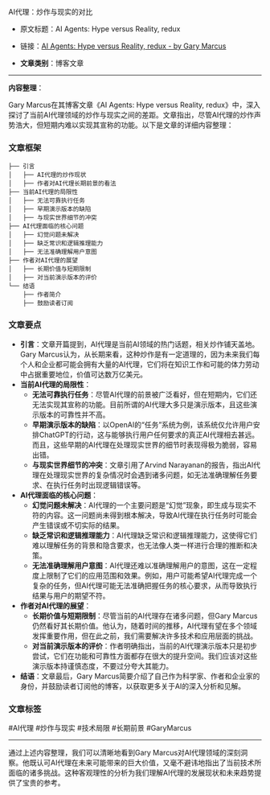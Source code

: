 AI代理：炒作与现实的对比
- 原文标题：AI Agents: Hype versus Reality, redux
- 链接：[AI Agents: Hype versus Reality, redux - by Gary Marcus](https://garymarcus.substack.com/p/ai-agents-hype-versus-reality-redux?utm_source=post-email-title&publication_id=888615&post_id=154893711&utm_campaign=email-post-title&isFreemail=true&r=208yzy&triedRedirect=true&utm_medium=email) 

- **文章类别**：博客文章 

---

**内容整理**： 

Gary Marcus在其博客文章《AI Agents: Hype versus Reality, redux》中，深入探讨了当前AI代理领域的炒作与现实之间的差距。文章指出，尽管AI代理的炒作声势浩大，但短期内难以实现其宣称的功能。以下是文章的详细内容整理：

### 文章框架

```
├── 引言
│   ├── AI代理的炒作现状
│   ├── 作者对AI代理长期前景的看法
├── 当前AI代理的局限性
│   ├── 无法可靠执行任务
│   ├── 早期演示版本的缺陷
│   ├── 与现实世界细节的冲突
├── AI代理面临的核心问题
│   ├── 幻觉问题未解决
│   ├── 缺乏常识和逻辑推理能力
│   ├── 无法准确理解用户意图
├── 作者对AI代理的展望
│   ├── 长期价值与短期限制
│   ├── 对当前演示版本的评价
└── 结语
    ├── 作者简介
    ├── 鼓励读者订阅
```

### 文章要点

- **引言**：文章开篇提到，AI代理是当前AI领域的热门话题，相关炒作铺天盖地。Gary Marcus认为，从长期来看，这种炒作是有一定道理的，因为未来我们每个人和企业都可能会拥有大量的AI代理，它们将在知识工作和可能的体力劳动中占据重要地位，价值可达数万亿美元。
- **当前AI代理的局限性**：
    - **无法可靠执行任务**：尽管AI代理的前景被广泛看好，但在短期内，它们还无法实现其宣称的功能。目前所谓的AI代理大多只是演示版本，且这些演示版本的可靠性并不高。
    - **早期演示版本的缺陷**：以OpenAI的“任务”系统为例，该系统仅允许用户安排ChatGPT的行动，这与能够执行用户任何要求的真正AI代理相去甚远。而且，这些早期的AI代理在处理现实世界的细节时表现得极为脆弱，容易出错。
    - **与现实世界细节的冲突**：文章引用了Arvind Narayanan的报告，指出AI代理在处理现实世界的复杂情况时会遇到诸多问题，如无法准确理解任务要求、在执行任务时出现逻辑错误等。
- **AI代理面临的核心问题**：
    - **幻觉问题未解决**：AI代理的一个主要问题是“幻觉”现象，即生成与现实不符的内容。这一问题尚未得到根本解决，导致AI代理在执行任务时可能会产生错误或不切实际的结果。
    - **缺乏常识和逻辑推理能力**：AI代理缺乏常识和逻辑推理能力，这使得它们难以理解任务的背景和隐含要求，也无法像人类一样进行合理的推断和决策。
    - **无法准确理解用户意图**：AI代理还难以准确理解用户的意图，这在一定程度上限制了它们的应用范围和效果。例如，用户可能希望AI代理完成一个复杂的任务，但AI代理可能无法准确把握任务的核心要求，从而导致执行结果与用户的期望不符。
- **作者对AI代理的展望**：
    - **长期价值与短期限制**：尽管当前的AI代理存在诸多问题，但Gary Marcus仍然看好其长期价值。他认为，随着时间的推移，AI代理有望在多个领域发挥重要作用，但在此之前，我们需要解决许多技术和应用层面的挑战。
    - **对当前演示版本的评价**：作者明确指出，当前的AI代理演示版本只是初步尝试，它们在功能和可靠性方面都存在很大的提升空间。我们应该对这些演示版本持谨慎态度，不要过分夸大其能力。
- **结语**：文章最后，Gary Marcus简要介绍了自己作为科学家、作者和企业家的身份，并鼓励读者订阅他的博客，以获取更多关于AI的深入分析和见解。

### 文章标签

#AI代理 #炒作与现实 #技术局限 #长期前景 #GaryMarcus

---

通过上述内容整理，我们可以清晰地看到Gary Marcus对AI代理领域的深刻洞察。他既认可AI代理在未来可能带来的巨大价值，又毫不避讳地指出了当前技术所面临的诸多挑战。这种客观理性的分析为我们理解AI代理的发展现状和未来趋势提供了宝贵的参考。